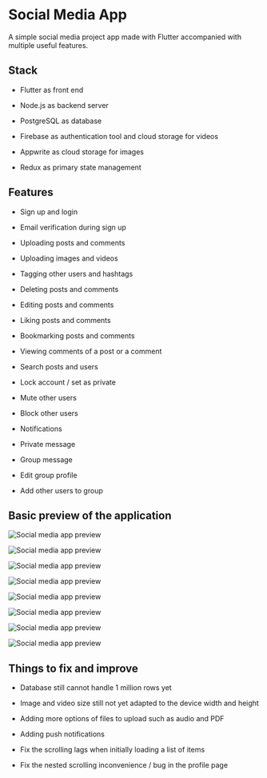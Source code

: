 # Social Media App

A simple social media project app made with Flutter accompanied with multiple useful features. 

## Stack

* Flutter as front end

* Node.js as backend server

* PostgreSQL as database

* Firebase as authentication tool and cloud storage for videos

* Appwrite as cloud storage for images

* Redux as primary state management

## Features

* Sign up and login

* Email verification during sign up

* Uploading posts and comments

* Uploading images and videos

* Tagging other users and hashtags

* Deleting posts and comments

* Editing posts and comments

* Liking posts and comments

* Bookmarking posts and comments

* Viewing comments of a post or a comment

* Search posts and users

* Lock account / set as private

* Mute other users

* Block other users

* Notifications

* Private message

* Group message

* Edit group profile

* Add other users to group

## Basic preview of the application

![Social media app preview](https://github.com/joec05/files/blob/main/social_media_app/social_media_app_demo_1.jpg?raw=true "Social media app preview 1")

![Social media app preview](https://github.com/joec05/files/blob/main/social_media_app/social_media_app_demo_8.jpg?raw=true "Social media app preview 8")

![Social media app preview](https://github.com/joec05/files/blob/main/social_media_app/social_media_app_demo_7.jpg?raw=true "Social media app preview 7")


![Social media app preview](https://github.com/joec05/files/blob/main/social_media_app/social_media_app_demo_2.jpg?raw=true "Social media app preview 2")

![Social media app preview](https://github.com/joec05/files/blob/main/social_media_app/social_media_app_demo_3.jpg?raw=true "Social media app preview 3")

![Social media app preview](https://github.com/joec05/files/blob/main/social_media_app/social_media_app_demo_4.jpg?raw=true "Social media app preview 4")

![Social media app preview](https://github.com/joec05/files/blob/main/social_media_app/social_media_app_demo_5.jpg?raw=true "Social media app preview 5")

![Social media app preview](https://github.com/joec05/files/blob/main/social_media_app/social_media_app_demo_6.jpg?raw=true "Social media app preview 6")

## Things to fix and improve

* Database still cannot handle 1 million rows yet

* Image and video size still not yet adapted to the device width and height

* Adding more options of files to upload such as audio and PDF

* Adding push notifications

* Fix the scrolling lags when initially loading a list of items

* Fix the nested scrolling inconvenience / bug in the profile page 